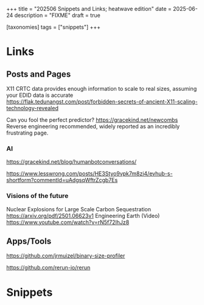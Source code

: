 +++
title = "202506 Snippets and Links; heatwave edition"
date = 2025-06-24
description = "FIXME"
draft = true

[taxonomies]
tags = ["snippets"]
+++

# Links

## Posts and Pages

X11 CRTC data provides enough information to scale to real sizes, assuming your EDID data is accurate  
https://flak.tedunangst.com/post/forbidden-secrets-of-ancient-X11-scaling-technology-revealed

Can you fool the perfect predictor? https://gracekind.net/newcombs  
Reverse engineering recommended, widely reported as an incredibly frustrating page.

### AI

https://gracekind.net/blog/humanbotconversations/

https://www.lesswrong.com/posts/HE3Styo9vpk7m8zi4/evhub-s-shortform?commentId=uAdgsqWftrZcgb7Es

### Visions of the future

Nuclear Explosions for Large Scale Carbon Sequestration https://arxiv.org/pdf/2501.06623v1
Engineering Earth (Video) https://www.youtube.com/watch?v=rN5f72lhJz8

## Apps/Tools

https://github.com/jrmuizel/binary-size-profiler

https://github.com/rerun-io/rerun

# Snippets
